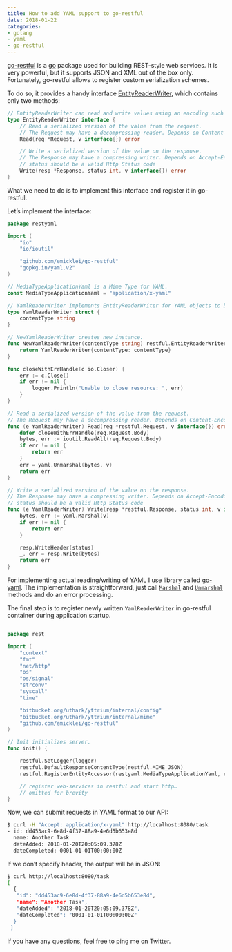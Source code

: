 ```yaml
---
title: How to add YAML support to go-restful
date: 2018-01-22
categories:
- golang
- yaml
- go-restful
---
```


[go-restful] is a [go] package used for building REST-style web services.
It is very powerful, but it supports JSON and XML out of the box only. Fortunately, go-restful allows to register custom serialization schemes.

To do so, it provides a handy interface [EntityReaderWriter], which contains only two methods:

``` go
// EntityReaderWriter can read and write values using an encoding such as JSON,XML.
type EntityReaderWriter interface {
    // Read a serialized version of the value from the request.
    // The Request may have a decompressing reader. Depends on Content-Encoding.
    Read(req *Request, v interface{}) error

    // Write a serialized version of the value on the response.
    // The Response may have a compressing writer. Depends on Accept-Encoding.
    // status should be a valid Http Status code
    Write(resp *Response, status int, v interface{}) error
}
```

What we need to do is to implement this interface and register it in go-restful.

Let’s implement the interface:

``` go 
package restyaml

import (
	"io"
	"io/ioutil"

	"github.com/emicklei/go-restful"
	"gopkg.in/yaml.v2"
)

// MediaTypeApplicationYaml is a Mime Type for YAML.
const MediaTypeApplicationYaml = "application/x-yaml"

// YamlReaderWriter implements EntityReaderWriter for YAML objects to be used by restful.
type YamlReaderWriter struct {
	contentType string
}

// NewYamlReaderWriter creates new instance.
func NewYamlReaderWriter(contentType string) restful.EntityReaderWriter {
	return YamlReaderWriter{contentType: contentType}
}

func closeWithErrHandle(c io.Closer) {
	err := c.Close()
	if err != nil {
		logger.Println("Unable to close resource: ", err)
	}
}

// Read a serialized version of the value from the request.
// The Request may have a decompressing reader. Depends on Content-Encoding.
func (e YamlReaderWriter) Read(req *restful.Request, v interface{}) error {
	defer closeWithErrHandle(req.Request.Body)
	bytes, err := ioutil.ReadAll(req.Request.Body)
	if err != nil {
		return err
	}
	err = yaml.Unmarshal(bytes, v)
	return err
}

// Write a serialized version of the value on the response.
// The Response may have a compressing writer. Depends on Accept-Encoding.
// status should be a valid Http Status code
func (e YamlReaderWriter) Write(resp *restful.Response, status int, v interface{}) error {
	bytes, err := yaml.Marshal(v)
	if err != nil {
		return err
	}

	resp.WriteHeader(status)
	_, err = resp.Write(bytes)
	return err
}

```

For implementing actual reading/writing of YAML I use library called [go-yaml]. The implementation is straightforward, just call [`Marshal`](https://godoc.org/gopkg.in/yaml.v2#Marshal) and [`Unmarshal`](https://godoc.org/gopkg.in/yaml.v2#Unmarshal) methods and do an error processing.

The final step is to register newly written `YamlReaderWriter` in go-restful container during application startup.

``` go

package rest

import (
	"context"
	"fmt"
	"net/http"
	"os"
	"os/signal"
	"strconv"
	"syscall"
	"time"

	"bitbucket.org/uthark/yttrium/internal/config"
	"bitbucket.org/uthark/yttrium/internal/mime"
	"github.com/emicklei/go-restful"
)

// Init initializes server.
func init() {

	restful.SetLogger(logger)
	restful.DefaultResponseContentType(restful.MIME_JSON)
	restful.RegisterEntityAccessor(restyaml.MediaTypeApplicationYaml, restyaml.NewYamlReaderWriter(restyaml.MediaTypeApplicationYaml))

	// register web-services in restful and start http…
	// omitted for brevity
}

```

Now, we can submit requests in YAML format to our API:

``` sh
$ curl -H "Accept: application/x-yaml" http://localhost:8080/task
- id: dd453ac9-6e8d-4f37-88a9-4e6d5b653e8d
  name: Another Task
  dateAdded: 2018-01-20T20:05:09.378Z
  dateCompleted: 0001-01-01T00:00:00Z
```

If we don’t specify header, the output will be in JSON:

``` sh
$ curl http://localhost:8080/task
[
  {
   "id": "dd453ac9-6e8d-4f37-88a9-4e6d5b653e8d",
   "name": "Another Task",
   "dateAdded": "2018-01-20T20:05:09.378Z",
   "dateCompleted": "0001-01-01T00:00:00Z"
  }
 ]                        
```

If you have any questions, feel free to ping me on Twitter.

[go-restful]: https://github.com/emicklei/go-restful
[go]: https://golang.org
[EntityReaderWriter]: https://godoc.org/github.com/emicklei/go-restful#EntityReaderWriter
[go-yaml]: https://github.com/go-yaml/yaml
